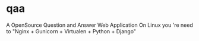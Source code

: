 qaa
===

A OpenSource Question and Answer Web Application
On Linux you 're need to "Nginx + Gunicorn + Virtualen + Python + Django"
